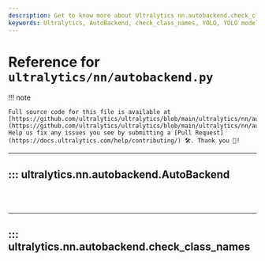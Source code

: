 ```yaml
---
description: Get to know more about Ultralytics nn.autobackend.check_class_names functionality. Optimize your YOLO models seamlessly.
keywords: Ultralytics, AutoBackend, check_class_names, YOLO, YOLO models, optimization
---
```


# Reference for `ultralytics/nn/autobackend.py`

!!! note

    Full source code for this file is available at [https://github.com/ultralytics/ultralytics/blob/main/ultralytics/nn/autobackend.py](https://github.com/ultralytics/ultralytics/blob/main/ultralytics/nn/autobackend.py). Help us fix any issues you see by submitting a [Pull Request](https://docs.ultralytics.com/help/contributing/) 🛠️. Thank you 🙏!

---
## ::: ultralytics.nn.autobackend.AutoBackend
<br><br>

---
## ::: ultralytics.nn.autobackend.check_class_names
<br><br>
